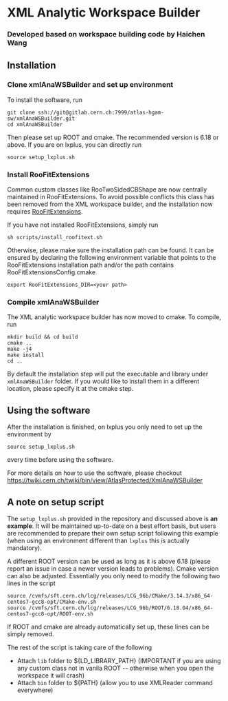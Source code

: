 # XML Analytic Workspace Builder
### Developed based on workspace building code by Haichen Wang

## Installation

### Clone xmlAnaWSBuilder and set up environment

To install the software, run
```
git clone ssh://git@gitlab.cern.ch:7999/atlas-hgam-sw/xmlAnaWSBuilder.git
cd xmlAnaWSBuilder
```

Then please set up ROOT and cmake. The recommended version is 6.18 or above. If you are on lxplus, you can directly run
```
source setup_lxplus.sh
```

### Install RooFitExtensions

Common custom classes like RooTwoSidedCBShape are now centrally maintained in RooFitExtensions. To avoid possible conflicts this class has been removed from the XML workspace builder, and the installation now requires [RooFitExtensions](https://gitlab.cern.ch/atlas_higgs_combination/software/RooFitExtensions).

If you have not installed RooFitExtensions, simply run
```
sh scripts/install_roofitext.sh
```
Otherwise, please make sure the installation path can be found. It can be ensured by declaring the following environment variable that points to the RooFitExtensions installation path and/or the path contains RooFitExtensionsConfig.cmake
```
export RooFitExtensions_DIR=<your path>
```

### Compile xmlAnaWSBuilder

The XML analytic workspace builder has now moved to cmake. To compile, run
```
mkdir build && cd build
cmake ..
make -j4
make install
cd ..
```

By default the installation step will put the executable and library under ```xmlAnaWSBuilder``` folder. If you would like to install them in a different location, please specify it at the cmake step.

## Using the software
After the installation is finished, on lxplus you only need to set up the environment by
```
source setup_lxplus.sh
```
every time before using the software. 

For more details on how to use the software, please checkout https://twiki.cern.ch/twiki/bin/view/AtlasProtected/XmlAnaWSBuilder

## A note on setup script
The `setup_lxplus.sh` provided in the repository and discussed above is **an example**. It will be maintained up-to-date on a best effort basis, but users are recommended to prepare their own setup script following this example (when using an environment different than `lxplus` this is actually mandatory). 

A different ROOT version can be used as long as it is above 6.18 (please report an issue in case a newer version leads to problems). Cmake version can also be adjusted.
Essentially you only need to modify the following two lines in the script
```
source /cvmfs/sft.cern.ch/lcg/releases/LCG_96b/CMake/3.14.3/x86_64-centos7-gcc8-opt/CMake-env.sh
source /cvmfs/sft.cern.ch/lcg/releases/LCG_96b/ROOT/6.18.04/x86_64-centos7-gcc8-opt/ROOT-env.sh
```
If ROOT and cmake are already automatically set up, these lines can be simply removed.

The rest of the script is taking care of the following
* Attach `lib` folder to ${LD_LIBRARY_PATH} (IMPORTANT if you are using any custom class not in vanila ROOT -- otherwise when you open the workspace it will crash)
* Attach `bin` folder to ${PATH} (allow you to use XMLReader command everywhere)

